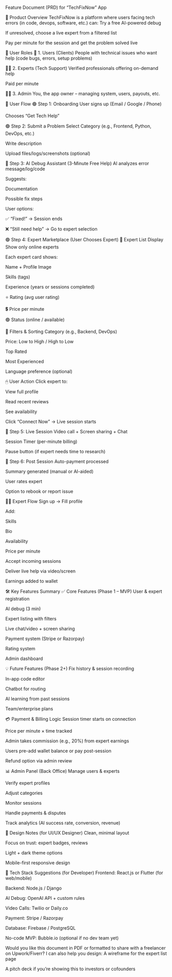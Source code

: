 Feature Document (PRD) for “TechFixNow” App

🧭 Product Overview
TechFixNow is a platform where users facing tech errors (in code, devops, software, etc.) can:
Try a free AI-powered debug


If unresolved, choose a live expert from a filtered list


Pay per minute for the session and get the problem solved live



👥 User Roles
👤 1. Users (Clients)
People with technical issues who want help (code bugs, errors, setup problems)


👨‍💻 2. Experts (Tech Support)
Verified professionals offering on-demand help


Paid per minute


👩‍💼 3. Admin
You, the app owner – managing system, users, payouts, etc.



🧩 User Flow
🟢 Step 1: Onboarding
User signs up (Email / Google / Phone)


Chooses “Get Tech Help”



🟢 Step 2: Submit a Problem
Select Category (e.g., Frontend, Python, DevOps, etc.)


Write description


Upload files/logs/screenshots (optional)



🤖 Step 3: AI Debug Assistant (3-Minute Free Help)
AI analyzes error message/log/code


Suggests:


Documentation


Possible fix steps


User options:


✅ “Fixed!” → Session ends


❌ “Still need help” → Go to expert selection



🟢 Step 4: Expert Marketplace (User Chooses Expert)
🎯 Expert List Display
Show only online experts


Each expert card shows:


Name + Profile Image


Skills (tags)


Experience (years or sessions completed)


⭐ Rating (avg user rating)


💲 Price per minute


🟢 Status (online / available)


🔎 Filters & Sorting
Category (e.g., Backend, DevOps)


Price: Low to High / High to Low


Top Rated


Most Experienced


Language preference (optional)


🖱 User Action
Click expert to:


View full profile


Read recent reviews


See availability


Click “Connect Now” → Live session starts



🔴 Step 5: Live Session
Video call + Screen sharing + Chat


Session Timer (per-minute billing)


Pause button (if expert needs time to research)



🧾 Step 6: Post Session
Auto-payment processed


Summary generated (manual or AI-aided)


User rates expert


Option to rebook or report issue



👨‍💻 Expert Flow
Sign up → Fill profile


Add:


Skills


Bio


Availability


Price per minute


Accept incoming sessions


Deliver live help via video/screen


Earnings added to wallet



🛠 Key Features Summary
✅ Core Features (Phase 1 – MVP)
User & expert registration


AI debug (3 min)


Expert listing with filters


Live chat/video + screen sharing


Payment system (Stripe or Razorpay)


Rating system


Admin dashboard


💡 Future Features (Phase 2+)
Fix history & session recording


In-app code editor


Chatbot for routing


AI learning from past sessions


Team/enterprise plans



💳 Payment & Billing Logic
Session timer starts on connection


Price per minute × time tracked


Admin takes commission (e.g., 20%) from expert earnings


Users pre-add wallet balance or pay post-session


Refund option via admin review



📊 Admin Panel (Back Office)
Manage users & experts


Verify expert profiles


Adjust categories


Monitor sessions


Handle payments & disputes


Track analytics (AI success rate, conversion, revenue)



🎨 Design Notes (for UI/UX Designer)
Clean, minimal layout


Focus on trust: expert badges, reviews


Light + dark theme options


Mobile-first responsive design



🔧 Tech Stack Suggestions (for Developer)
Frontend: React.js or Flutter (for web/mobile)


Backend: Node.js / Django


AI Debug: OpenAI API + custom rules


Video Calls: Twilio or Daily.co


Payment: Stripe / Razorpay


Database: Firebase / PostgreSQL


No-code MVP: Bubble.io (optional if no dev team yet)



Would you like this document in PDF or formatted to share with a freelancer on Upwork/Fiverr?
I can also help you design:
A wireframe for the expert list page


A pitch deck if you’re showing this to investors or cofounders

